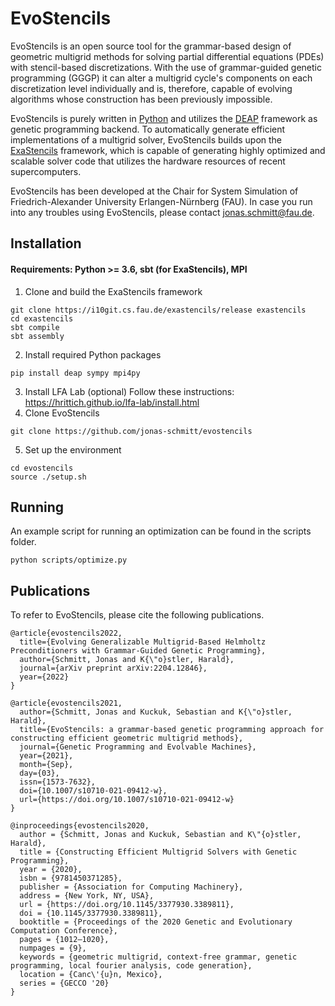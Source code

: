 # EvoStencils
EvoStencils is an open source tool for the grammar-based design of geometric multigrid methods for solving partial differential equations (PDEs) with stencil-based discretizations. 
With the use of grammar-guided genetic programming (GGGP) it can alter a multigrid cycle's components on each discretization level individually and is, therefore, capable of evolving algorithms whose construction has been previously impossible.

EvoStencils is purely written in [Python](https://www.python.org/) and utilizes the [DEAP](https://github.com/DEAP/deap) framework as genetic programming backend. To automatically generate efficient implementations of a multigrid solver, EvoStencils builds upon the [ExaStencils](https://www.exastencils.fau.de/) framework, which is capable of generating highly optimized and scalable solver code that utilizes the hardware resources of recent supercomputers.

EvoStencils has been developed at the Chair for System Simulation of Friedrich-Alexander University Erlangen-Nürnberg (FAU).
In case you run into any troubles using EvoStencils, please contact [jonas.schmitt@fau.de](https://www.cs10.tf.fau.de/person/jonas-schmitt/).


## Installation
#### Requirements: Python >= 3.6, sbt (for ExaStencils), MPI
1. Clone and build the ExaStencils framework
```
git clone https://i10git.cs.fau.de/exastencils/release exastencils
cd exastencils
sbt compile
sbt assembly
```
2. Install required Python packages
```
pip install deap sympy mpi4py
```
3. Install LFA Lab (optional)
  Follow these instructions: https://hrittich.github.io/lfa-lab/install.html 
4. Clone EvoStencils
```
git clone https://github.com/jonas-schmitt/evostencils
```
5. Set up the environment
```
cd evostencils
source ./setup.sh
```
## Running
An example script for running an optimization can be found in the scripts folder.
```
python scripts/optimize.py
```
## Publications
To refer to EvoStencils, please cite the following publications.
```
@article{evostencils2022,
  title={Evolving Generalizable Multigrid-Based Helmholtz Preconditioners with Grammar-Guided Genetic Programming},
  author={Schmitt, Jonas and K{\"o}stler, Harald},
  journal={arXiv preprint arXiv:2204.12846},
  year={2022}
}
```
```
@article{evostencils2021,
  author={Schmitt, Jonas and Kuckuk, Sebastian and K{\"o}stler, Harald},
  title={EvoStencils: a grammar-based genetic programming approach for constructing efficient geometric multigrid methods},
  journal={Genetic Programming and Evolvable Machines},
  year={2021},
  month={Sep},
  day={03},
  issn={1573-7632},
  doi={10.1007/s10710-021-09412-w},
  url={https://doi.org/10.1007/s10710-021-09412-w}
}
```
```
@inproceedings{evostencils2020,
  author = {Schmitt, Jonas and Kuckuk, Sebastian and K\"{o}stler, Harald},
  title = {Constructing Efficient Multigrid Solvers with Genetic Programming},
  year = {2020},
  isbn = {9781450371285},
  publisher = {Association for Computing Machinery},
  address = {New York, NY, USA},
  url = {https://doi.org/10.1145/3377930.3389811},
  doi = {10.1145/3377930.3389811},
  booktitle = {Proceedings of the 2020 Genetic and Evolutionary Computation Conference},
  pages = {1012–1020},
  numpages = {9},
  keywords = {geometric multigrid, context-free grammar, genetic programming, local fourier analysis, code generation},
  location = {Canc\'{u}n, Mexico},
  series = {GECCO '20}
}
```

